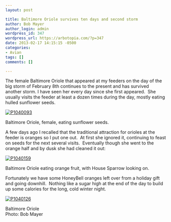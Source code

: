 ```yaml
---
layout: post

title: Baltimore Oriole survives ten days and second storm
author: Bob Mayer
author_login: admin
wordpress_id: 347
wordpress_url: https://arbotopia.com/?p=347
date: 2013-02-17 14:15:15 -0500
categories:
- Avian
tags: []
comments: []

---
```


<p>The female Baltimore Oriole that appeared at my feeders on the day of the big storm of February 8th continues to the present and has survived another storm. I have seen her every day since she first appeared.&nbsp; She usually visits the feeder at least a dozen times during the day, mostly eating hulled sunflower seeds.</p>


<p><!-- wp:image {"id":224,"linkDestination":"custom"} --></p>
 <a href="/images/2013/02/P1040093.jpg"><img src="/images/2013/02/P1040093.jpg" alt="P1040093" class="wp-image-224"/></a>


<p>Baltimore Oriole, female, eating sunflower seeds.</p>


<p>A few days ago I recalled that the traditional attraction for orioles at the feeder is oranges so I put one out.&nbsp; At first she ignored it, continuing to feast on seeds for the next several visits.&nbsp; Eventually though she went to the orange half and by dusk she had cleaned it out:</p>


<p><!-- wp:image {"id":225,"linkDestination":"custom"} --></p>
 <a href="/images/2013/02/P1040159.jpg"><img src="/images/2013/02/P1040159.jpg" alt="P1040159" class="wp-image-225"/></a>


<p>Baltimore Oriole eating orange fruit, with House Sparrow looking on.</p>


<p>Fortunately we have some HoneyBell oranges left over from a holiday gift and going downhill.&nbsp; Nothing like a sugar high at the end of the day to build up some calories for the long, cold winter night.</p>


<p><!-- wp:image {"id":226,"linkDestination":"custom"} --></p>
 <a href="/images/2013/02/P1040126.jpg"><img src="/images/2013/02/P1040126.jpg" alt="P1040126" class="wp-image-226"/></a>


<p>Baltimore Oriole<br>Photo: Bob Mayer<br></p>
